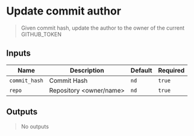 
# Update commit author
> Given commit hash, update the author to the owner of the current GITHUB_TOKEN

## Inputs 

| Name | Description | Default | Required | 
| ---- | ----------- | ------- | -------- |
| `commit_hash` | Commit Hash | `nd` | `true` |
| `repo` | Repository <owner/name> | `nd` | `true` |


## Outputs 
> No outputs
        